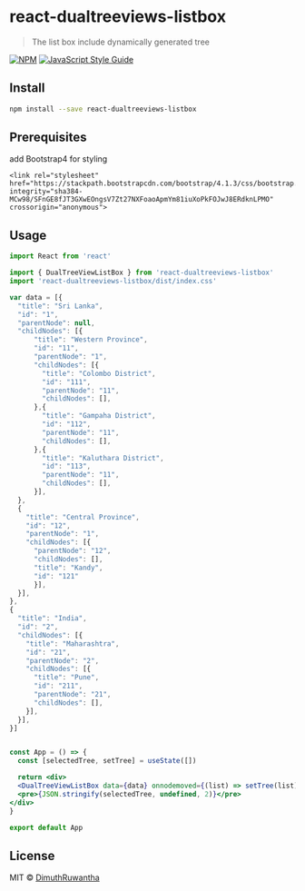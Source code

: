 # react-dualtreeviews-listbox

> The list box include dynamically generated tree

[![NPM](https://img.shields.io/npm/v/react-dualtreeviews-listbox.svg)](https://www.npmjs.com/package/react-dualtreeviews-listbox) [![JavaScript Style Guide](https://img.shields.io/badge/code_style-standard-brightgreen.svg)](https://standardjs.com)

## Install

```bash
npm install --save react-dualtreeviews-listbox
```
## Prerequisites

add Bootstrap4 for styling
```
<link rel="stylesheet" href="https://stackpath.bootstrapcdn.com/bootstrap/4.1.3/css/bootstrap.min.css" integrity="sha384-MCw98/SFnGE8fJT3GXwEOngsV7Zt27NXFoaoApmYm81iuXoPkFOJwJ8ERdknLPMO" crossorigin="anonymous">
```

## Usage

```jsx
import React from 'react'

import { DualTreeViewListBox } from 'react-dualtreeviews-listbox'
import 'react-dualtreeviews-listbox/dist/index.css'

var data = [{
  "title": "Sri Lanka",
  "id": "1",
  "parentNode": null,
  "childNodes": [{
      "title": "Western Province",
      "id": "11",
      "parentNode": "1",
      "childNodes": [{
        "title": "Colombo District",
        "id": "111",
        "parentNode": "11",
        "childNodes": [], 
      },{
        "title": "Gampaha District",
        "id": "112",
        "parentNode": "11",
        "childNodes": [], 
      },{
        "title": "Kaluthara District",
        "id": "113",
        "parentNode": "11",
        "childNodes": [], 
      }],
  },
  {
    "title": "Central Province",
    "id": "12",
    "parentNode": "1",
    "childNodes": [{
      "parentNode": "12",
      "childNodes": [],
      "title": "Kandy",
      "id": "121"
      }],
  }],
},
{
  "title": "India",
  "id": "2",
  "childNodes": [{
    "title": "Maharashtra",
    "id": "21",
    "parentNode": "2",
    "childNodes": [{
      "title": "Pune",
      "id": "211",
      "parentNode": "21",
      "childNodes": [],
    }],
  }],  
}]


const App = () => {
  const [selectedTree, setTree] = useState([])

  return <div>
  <DualTreeViewListBox data={data} onnodemoved={(list) => setTree(list)} />
  <pre>{JSON.stringify(selectedTree, undefined, 2)}</pre>
</div>
}

export default App

```

## License

MIT © [DimuthRuwantha](https://github.com/DimuthRuwantha)
